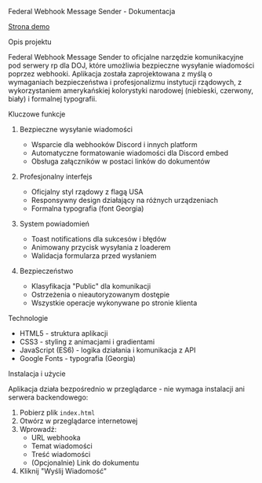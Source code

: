 Federal Webhook Message Sender - Dokumentacja

[Strona demo](https://sites.google.com/view/dojwebhook?usp=sharing)


Opis projektu

Federal Webhook Message Sender to oficjalne narzędzie komunikacyjne pod serwery rp dla DOJ, które umożliwia bezpieczne wysyłanie wiadomości poprzez webhooki. Aplikacja została zaprojektowana z myślą o wymaganiach bezpieczeństwa i profesjonalizmu instytucji rządowych, z wykorzystaniem amerykańskiej kolorystyki narodowej (niebieski, czerwony, biały) i formalnej typografii.

Kluczowe funkcje

1. Bezpieczne wysyłanie wiadomości
   - Wsparcie dla webhooków Discord i innych platform
   - Automatyczne formatowanie wiadomości dla Discord embed
   - Obsługa załączników w postaci linków do dokumentów

2. Profesjonalny interfejs
   - Oficjalny styl rządowy z flagą USA
   - Responsywny design działający na różnych urządzeniach
   - Formalna typografia (font Georgia)

3. System powiadomień
   - Toast notifications dla sukcesów i błędów
   - Animowany przycisk wysyłania z loaderem
   - Walidacja formularza przed wysłaniem

4. Bezpieczeństwo
   - Klasyfikacja "Public" dla komunikacji
   - Ostrzeżenia o nieautoryzowanym dostępie
   - Wszystkie operacje wykonywane po stronie klienta

Technologie

- HTML5 - struktura aplikacji
- CSS3 - styling z animacjami i gradientami
- JavaScript (ES6) - logika działania i komunikacja z API
- Google Fonts - typografia (Georgia)

Instalacja i użycie

Aplikacja działa bezpośrednio w przeglądarce - nie wymaga instalacji ani serwera backendowego:

1. Pobierz plik `index.html`
2. Otwórz w przeglądarce internetowej
3. Wprowadź:
   - URL webhooka
   - Temat wiadomości
   - Treść wiadomości
   - (Opcjonalnie) Link do dokumentu
4. Kliknij "Wyślij Wiadomość"
